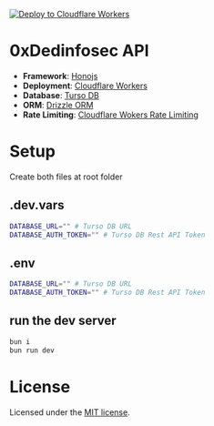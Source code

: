 [![Deploy to Cloudflare Workers](https://deploy.workers.cloudflare.com/button)](https://deploy.workers.cloudflare.com/?url=https://github.com/0xdedinfosec/0xdedinfosec-api)

# 0xDedinfosec API

-   **Framework**: [Honojs](https://hono.dev/)
-   **Deployment**: [Cloudflare Workers](https://workers.cloudflare.com/)
-   **Database**: [Turso DB](https://turso.tech/)
-   **ORM**: [Drizzle ORM](https://orm.drizzle.team/)
-   **Rate Limiting**: [Cloudflare Wokers Rate Limiting](https://developers.cloudflare.com/workers/runtime-apis/bindings/rate-limit/)

# Setup

Create both files at root folder

## .dev.vars

```bash
DATABASE_URL="" # Turso DB URL
DATABASE_AUTH_TOKEN="" # Turso DB Rest API Token
```

## .env

```bash
DATABASE_URL="" # Turso DB URL
DATABASE_AUTH_TOKEN="" # Turso DB Rest API Token
```

## run the dev server

```bash
bun i
bun run dev
```

# License

Licensed under the [MIT license](https://github.com/0xdedinfosec/0xdedinfosec-api/blob/main/LICENSE.md).
